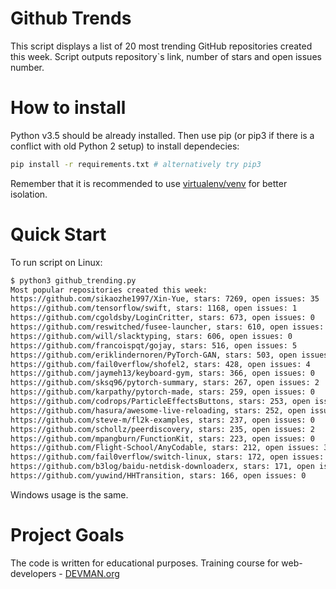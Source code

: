 # Github Trends

This script displays a list of 20 most trending GitHub repositories 
created this week. Script outputs repository`s link, 
number of stars and open issues number. 

# How to install

Python v3.5 should be already installed. 
Then use pip (or pip3 if there is a conflict with old Python 2 setup)
to install dependecies:

```bash
pip install -r requirements.txt # alternatively try pip3
```
Remember that it is recommended to use [virtualenv/venv](https://devman.org/encyclopedia/pip/pip_virtualenv/) 
for better isolation.

# Quick Start

To run script on Linux:

``` bash
$ python3 github_trending.py
Most popular repositories created this week:
https://github.com/sikaozhe1997/Xin-Yue, stars: 7269, open issues: 35
https://github.com/tensorflow/swift, stars: 1168, open issues: 1
https://github.com/cgoldsby/LoginCritter, stars: 673, open issues: 0
https://github.com/reswitched/fusee-launcher, stars: 610, open issues: 5
https://github.com/will/slacktyping, stars: 606, open issues: 0
https://github.com/francoispqt/gojay, stars: 516, open issues: 5
https://github.com/eriklindernoren/PyTorch-GAN, stars: 503, open issues: 2
https://github.com/fail0verflow/shofel2, stars: 428, open issues: 4
https://github.com/jaymeh13/keyboard-gym, stars: 366, open issues: 0
https://github.com/sksq96/pytorch-summary, stars: 267, open issues: 2
https://github.com/karpathy/pytorch-made, stars: 259, open issues: 0
https://github.com/codrops/ParticleEffectsButtons, stars: 253, open issues: 0
https://github.com/hasura/awesome-live-reloading, stars: 252, open issues: 6
https://github.com/steve-m/fl2k-examples, stars: 237, open issues: 0
https://github.com/schollz/peerdiscovery, stars: 235, open issues: 2
https://github.com/mpangburn/FunctionKit, stars: 223, open issues: 0
https://github.com/Flight-School/AnyCodable, stars: 212, open issues: 3
https://github.com/fail0verflow/switch-linux, stars: 172, open issues: 2
https://github.com/b3log/baidu-netdisk-downloaderx, stars: 171, open issues: 1
https://github.com/yuwind/HHTransition, stars: 166, open issues: 0
```
Windows usage is the same.

# Project Goals

The code is written for educational purposes. Training course for web-developers - [DEVMAN.org](https://devman.org)
